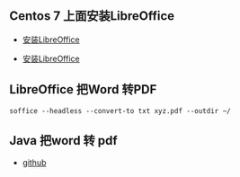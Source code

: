 ## Centos 7 上面安装LibreOffice

- [安装LibreOffice](https://blog.csdn.net/lx12345_/article/details/105197069)

- [安装LibreOffice](https://www.cnblogs.com/jxd283465/p/12448158.html)

## LibreOffice 把Word 转PDF

```
soffice --headless --convert-to txt xyz.pdf --outdir ~/
```

## Java 把word 转 pdf

- [github](https://github.com/yws179/word2pdf-tools)
